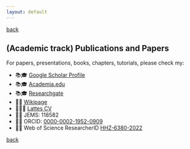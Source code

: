 ```yaml
---
layout: default
---
```

[back](./)

## (Academic track) Publications and Papers
For papers, presentations, books, chapters, tutorials, please check my:

* 📚🎓 [Google Scholar Profile](https://scholar.google.com.br/citations?user=8SWqOv8AAAAJ&hl=pt-BR)
* 📚🎓 [Academia.edu](https://ifsc.academia.edu/RamonMayorMartins)
* 📚🎓 [Researchgate](https://www.researchgate.net/profile/Ramon-Martins-5)
* 📑🏫 [Wikipage](https://wiki.sj.ifsc.edu.br/index.php/Ramon_Mayor_Martins#Produ.C3.A7.C3.A3o)
* 📃👨‍🎓	[Lattes CV](http://lattes.cnpq.br/6289204315531991)
* 📃📑 JEMS: 118582<br>
* 📃📑 ORCID: [0000-0002-1952-0909](https://orcid.org/0000-0002-1952-0909)<br>
* 📃📑 Web of Science ResearcherID [HHZ-6380-2022](https://www.webofscience.com/wos/author/record/HHZ-6380-2022)

[back](./)
